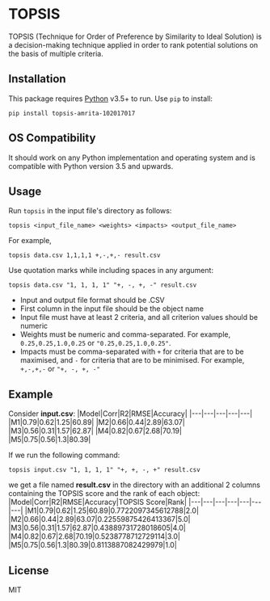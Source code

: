 # TOPSIS
TOPSIS (Technique for Order of Preference by Similarity to Ideal Solution) is a decision-making technique applied in order to rank potential solutions on the basis of multiple criteria.

## Installation
This package requires [Python](https://www.python.org/downloads/) v3.5+ to run.
Use ```pip``` to install:
```
pip install topsis-amrita-102017017
```

## OS Compatibility
It should work on any Python implementation and operating system and is compatible with Python version 3.5 and upwards.

## Usage
Run ```topsis``` in the input file's directory as follows:
```
topsis <input_file_name> <weights> <impacts> <output_file_name>
```
For example,
```
topsis data.csv 1,1,1,1 +,-,+,- result.csv
```
Use quotation marks while including spaces in any argument:
```
topsis data.csv "1, 1, 1, 1" "+, -, +, -" result.csv
```

- Input and output file format should be .CSV
- First column in the input file should be the object name
- Input file must have at least 2 criteria, and all criterion values should be numeric
- Weights must be numeric and comma-separated. For example, ```0.25,0.25,1.0,0.25``` or ```"0.25,0.25,1.0,0.25"```.
- Impacts must be comma-separated with ```+``` for criteria that are to be maximised, and ```-``` for criteria that are to be minimised. For example, ```+,-,+,-``` or ```"+, -, +, -"```

## Example
Consider **input.csv**:
|Model|Corr|R2|RMSE|Accuracy|
|---|---|---|---|---|
|M1|0.79|0.62|1.25|60.89|
|M2|0.66|0.44|2.89|63.07|
|M3|0.56|0.31|1.57|62.87|
|M4|0.82|0.67|2.68|70.19|
|M5|0.75|0.56|1.3|80.39|

If we run the following command:
```
topsis input.csv "1, 1, 1, 1" "+, +, -, +" result.csv
```
we get a file named **result.csv** in the directory with an additional 2 columns containing the TOPSIS score and the rank of each object:
|Model|Corr|R2|RMSE|Accuracy|TOPSIS Score|Rank|
|---|---|---|---|---|---|---|
|M1|0.79|0.62|1.25|60.89|0.7722097345612788|2.0|
|M2|0.66|0.44|2.89|63.07|0.22559875426413367|5.0|
|M3|0.56|0.31|1.57|62.87|0.43889731728018605|4.0|
|M4|0.82|0.67|2.68|70.19|0.5238778712729114|3.0|
|M5|0.75|0.56|1.3|80.39|0.8113887082429979|1.0|

## License
MIT